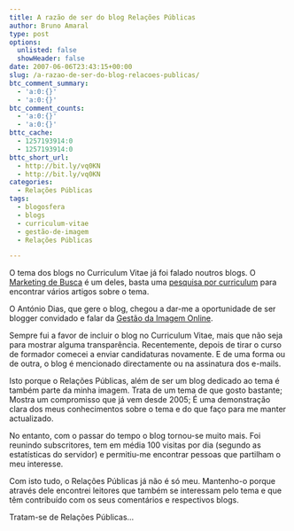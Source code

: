 ```yaml
---
title: A razão de ser do blog Relações Públicas
author: Bruno Amaral
type: post
options:
  unlisted: false
  showHeader: false
date: 2007-06-06T23:43:15+00:00
slug: /a-razao-de-ser-do-blog-relacoes-publicas/
btc_comment_summary:
  - 'a:0:{}'
  - 'a:0:{}'
btc_comment_counts:
  - 'a:0:{}'
  - 'a:0:{}'
bttc_cache:
  - 1257193914:0
  - 1257193914:0
bttc_short_url:
  - http://bit.ly/vq0KN
  - http://bit.ly/vq0KN
categories:
  - Relações Públicas
tags:
  - blogosfera
  - blogs
  - curriculum-vitae
  - gestão-de-imagem
  - Relações Públicas

---
```

O tema dos blogs no Curriculum Vitae já foi falado noutros blogs. O [Marketing de Busca][1] é um deles, basta uma [pesquisa por curriculum][2] para encontrar vários artigos sobre o tema.

O António Dias, que gere o blog, chegou a dar-me a oportunidade de ser blogger convidado e falar da [Gestão da Imagem Online][3].

Sempre fui a favor de incluir o blog no Curriculum Vitae, mais que não seja para mostrar alguma transparência. Recentemente, depois de tirar o curso de formador comecei a enviar candidaturas novamente. E de uma forma ou de outra, o blog é mencionado directamente ou na assinatura dos e-mails.

Isto porque o Relações Públicas, além de ser um blog dedicado ao tema é também parte da minha imagem. Trata de um tema de que gosto bastante; Mostra um compromisso que já vem desde 2005; É uma demonstração clara dos meus conhecimentos sobre o tema e do que faço para me manter actualizado.

No entanto, com o passar do tempo o blog tornou-se muito mais. Foi reunindo subscritores, tem em média 100 visitas por dia (segundo as estatísticas do servidor) e permitiu-me encontrar pessoas que partilham o meu interesse.

Com isto tudo, o Relações Públicas já não é só meu. Mantenho-o porque através dele encontrei leitores que também se interessam pelo tema e que têm contribuído com os seus comentários e respectivos blogs.

Tratam-se de Relações Públicas&#8230;

 [1]: http://www.marketingdebusca.com
 [2]: http://www.marketingdebusca.com/?s=curriculum&x=0&y=0
 [3]: http://www.marketingdebusca.com/artigo/apresentacao-web/
